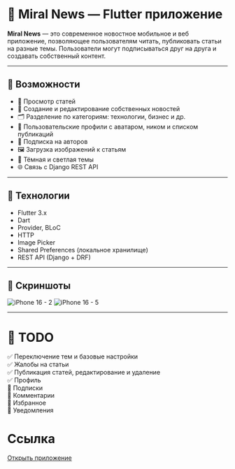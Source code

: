 # 📱 Miral News — Flutter приложение

**Miral News** — это современное новостное мобильное и веб приложение, позволяющее пользователям читать, публиковать статьи на разные темы. Пользователи могут подписываться друг на друга и создавать собственный контент.

---

## 🌟 Возможности

- 📰 Просмотр статей
- 🧾 Создание и редактирование собственных новостей
- 🗂️ Разделение по категориям: технологии, бизнес и др.
- 👤 Пользовательские профили с аватаром, ником и списком публикаций
- 🔔 Подписка на авторов
- 🖼️ Загрузка изображений к статьям
- 🌙 Тёмная и светлая темы
- 🌐 Связь с Django REST API

---

## 🧪 Технологии

- Flutter 3.x
- Dart
- Provider, BLoC 
- HTTP
- Image Picker
- Shared Preferences (локальное хранилище)
- REST API (Django + DRF)

---

## 📱 Скриншоты

![iPhone 16 - 2](https://github.com/user-attachments/assets/dd513377-7d76-4ecf-8b8b-47d0d783a9ff)
![iPhone 16 - 5](https://github.com/user-attachments/assets/152320cc-d8a7-43d4-99f7-01e58921f469)


---

# 🎯 TODO

✅ Переключение тем и базовые настройки<br/>
✅ Жалобы на статьи<br/>
✅ Публикация статей, редактирование и удаление<br/>
✅ Профиль<br/>
🔳 Подписки<br/>
🔳 Комментарии<br/>
🔳 Избранное<br/>
🔳 Уведомления<br/>

# Ссылка

<a href="https://miralnews.netlify.app">Открыть приложение</a>
